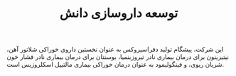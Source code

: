 ﻿---
layout: post
title: توسعه داروسازی دانش
name_en: daneshpharmaco
company_slug: daneshpharmaco
logo: 
cover: 
company_count:
founded:
location: ""
total_review: 
total_interview: 
salary_avg: 
salary_min: 
salary_max: 
rate: 
view_count: 
industry: تولید و صنایع
city: تهران, تهران
size_en: VS
size: 11-50 نفر
site: http://daneshpharmaco.ir/
---
این شرکت، پیشگام تولید دفراسیروکس به عنوان نخستین داروی خوراکی شلاتور آهن، نیتیزینون برای درمان بیماری نادر تیروزینمیا، بوسنتان برای درمان بیماری نادر فشار خون شریان ریوی، و فینگولیمود به عنوان درمان خوراکی بیماری مالتیپل اسکلروزیس است.